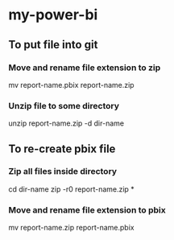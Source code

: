 # my-power-bi

## To put file into git

###  Move and rename file extension to zip
mv report-name.pbix report-name.zip

### Unzip file to some directory
unzip report-name.zip -d dir-name

## To re-create pbix file 

### Zip all files inside directory
cd dir-name
zip -r0 report-name.zip * 

### Move and rename file extension to pbix
mv report-name.zip report-name.pbix
